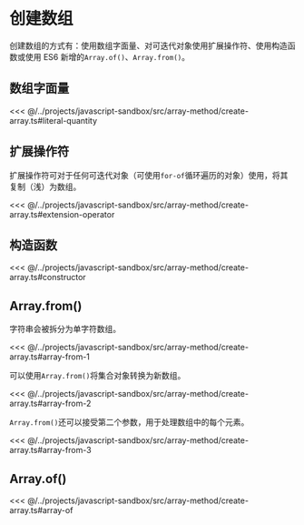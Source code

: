 # 创建数组

创建数组的方式有：使用数组字面量、对可迭代对象使用扩展操作符、使用构造函数或使用 ES6 新增的`Array.of()`、`Array.from()`。

## 数组字面量

<<< @/../projects/javascript-sandbox/src/array-method/create-array.ts#literal-quantity

## 扩展操作符

扩展操作符可对于任何可迭代对象（可使用`for-of`循环遍历的对象）使用，将其复制（浅）为数组。

<<< @/../projects/javascript-sandbox/src/array-method/create-array.ts#extension-operator

## 构造函数

<<< @/../projects/javascript-sandbox/src/array-method/create-array.ts#constructor

## Array.from()

字符串会被拆分为单字符数组。

<<< @/../projects/javascript-sandbox/src/array-method/create-array.ts#array-from-1

可以使用`Array.from()`将集合对象转换为新数组。

<<< @/../projects/javascript-sandbox/src/array-method/create-array.ts#array-from-2

`Array.from()`还可以接受第二个参数，用于处理数组中的每个元素。

<<< @/../projects/javascript-sandbox/src/array-method/create-array.ts#array-from-3

## Array.of()

<<< @/../projects/javascript-sandbox/src/array-method/create-array.ts#array-of
